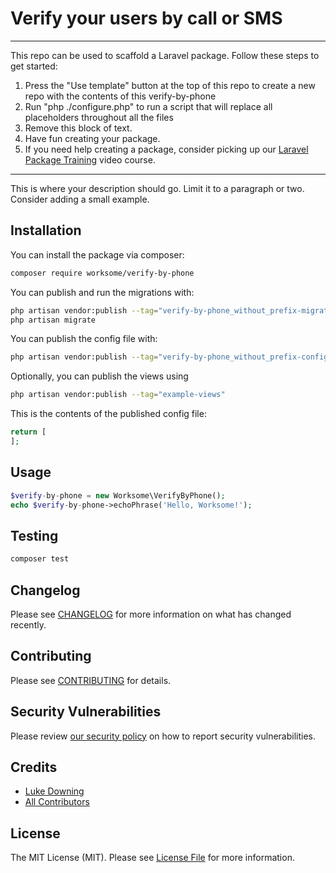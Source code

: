 # Verify your users by call or SMS

---
This repo can be used to scaffold a Laravel package. Follow these steps to get started:

1. Press the "Use template" button at the top of this repo to create a new repo with the contents of this verify-by-phone
2. Run "php ./configure.php" to run a script that will replace all placeholders throughout all the files
3. Remove this block of text.
4. Have fun creating your package.
5. If you need help creating a package, consider picking up our <a href="https://laravelpackage.training">Laravel Package Training</a> video course.
---

This is where your description should go. Limit it to a paragraph or two. Consider adding a small example.

## Installation

You can install the package via composer:

```bash
composer require worksome/verify-by-phone
```

You can publish and run the migrations with:

```bash
php artisan vendor:publish --tag="verify-by-phone_without_prefix-migrations"
php artisan migrate
```

You can publish the config file with:
```bash
php artisan vendor:publish --tag="verify-by-phone_without_prefix-config"
```

Optionally, you can publish the views using

```bash
php artisan vendor:publish --tag="example-views"
```

This is the contents of the published config file:

```php
return [
];
```

## Usage

```php
$verify-by-phone = new Worksome\VerifyByPhone();
echo $verify-by-phone->echoPhrase('Hello, Worksome!');
```

## Testing

```bash
composer test
```

## Changelog

Please see [CHANGELOG](CHANGELOG.md) for more information on what has changed recently.

## Contributing

Please see [CONTRIBUTING](.github/CONTRIBUTING.md) for details.

## Security Vulnerabilities

Please review [our security policy](../../security/policy) on how to report security vulnerabilities.

## Credits

- [Luke Downing](https://github.com/worksome)
- [All Contributors](../../contributors)

## License

The MIT License (MIT). Please see [License File](LICENSE.md) for more information.
